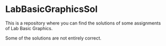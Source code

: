 # LabBasicGraphicsSol
This is a repository where you can find the solutions of some assignments of Lab Basic Graphics.

Some of the solutions are not entirely correct.
